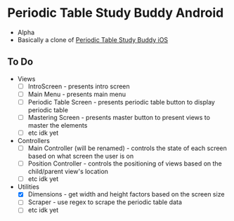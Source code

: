 # Periodic Table Study Buddy Android

- Alpha
- Basically a clone of [Periodic Table Study Buddy iOS](https://github.com/francistopher/PTSBiOS)

## To Do

- Views
	- [ ] IntroScreen - presents intro screen
	- [ ] Main Menu - presents main menu
	- [ ] Periodic Table Screen - presents periodic table button to display periodic table
	- [ ] Mastering Screen - presents master button to present views to master the elements
	- [ ] etc idk yet
- Controllers
	- [ ] Main Controller (will be renamed) - controls the state of each screen based on what screen the user is on
	- [ ] Position Controller - controls the positioning of views based on the child/parent view's location
	- [ ] etc idk yet
- Utilities
	- [x] Dimensions - get width and height factors based on the screen size 
	- [ ] Scraper - use regex to scrape the periodic table data
	- [ ] etc idk yet
